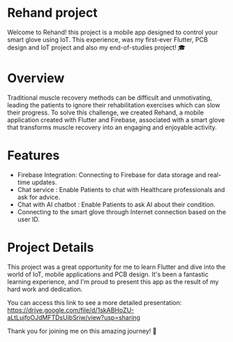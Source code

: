 # Rehand project

Welcome to Rehand! this project is a mobile app designed to control your smart glove using IoT. This experience, was my first-ever Flutter, PCB design and IoT project and also my end-of-studies project! 🎓

# Overview

Traditional muscle recovery methods can be difficult and unmotivating, leading the patients to ignore their rehabilitation exercises which can slow their progress. To solve this challenge, we created Rehand, a mobile application created with Flutter and Firebase, associated with a smart glove that transforms muscle recovery into an engaging and enjoyable activity.

# Features

- Firebase Integration: Connecting to Firebase for data storage and real-time updates.
- Chat service : Enable Patients to chat with Healthcare professionals and ask for advice.
- Chat with AI chatbot : Enable Patients to ask AI about their condition.
- Connecting to the smart glove through Internet connection based on the user ID.

# Project Details
This project was a great opportunity for me to learn Flutter and dive into the world of IoT, mobile applications and PCB design. It's been a fantastic learning experience, and I'm proud to present this app as the result of my hard work and dedication.

You can access this link to see a more detailed presentation:
https://drive.google.com/file/d/1skABHoZU-aLtLujfoOJdMFTDsUibSriw/view?usp=sharing

Thank you for joining me on this amazing journey! 🌟
